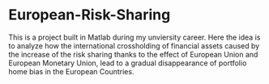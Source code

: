 # European-Risk-Sharing
This is a project built in Matlab during my unviersity career. Here the idea is to analyze how the international crossholding of financial assets caused by the increase of the risk sharing thanks to the effect of European Union and European Monetary Union, lead to a gradual disappearance of portfolio home bias in the European Countries.
